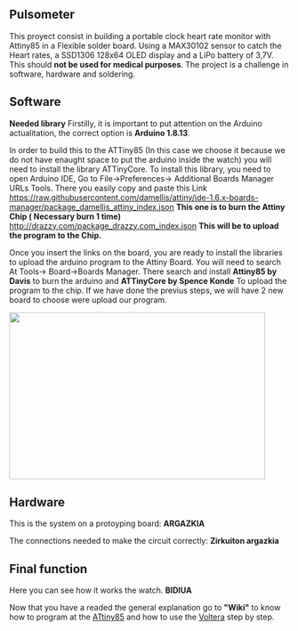 ## Pulsometer
This proyect consist in building a portable clock heart rate monitor with Attiny85 in a Flexible solder board. Using a MAX30102 sensor to catch the Heart rates, a SSD1306 128x64 OLED display and a LiPo battery of 3,7V. This should **not be used for medical purposes**.
The project is a challenge in software, hardware and soldering.

## Software
**Needed library**
Firstilly, it is important to put attention on the Arduino actualitation, the correct option is **Arduino 1.8.13**. 

In order to build this to the ATTiny85 (In this case we choose it because we do not have enaught space to put the arduino inside the watch) you will need to install the library ATTinyCore.
To install this library, you need to open Arduino IDE, Go to File->Preferences-> Additional Boards Manager URLs Tools. There you easily copy and paste this Link  
https://raw.githubusercontent.com/damellis/attiny/ide-1.6.x-boards-manager/package_damellis_attiny_index.json **This one is to burn the Attiny Chip ( Necessary burn 1 time)**
http://drazzy.com/package_drazzy.com_index.json **This will be to upload the program to the Chip.**

Once you insert the links on the board, you are ready to install the libraries to upload the arduino program to the Attiny Board. You will need to search At Tools-> Board->Boards Manager. There search and install **Attiny85 by Davis** to burn the arduino and **ATTinyCore by Spence Konde** To upload the program to the chip. If we have done the previus steps, we will have 2 new board to choose were upload our program.


 <img width="460" height="300" src="https://gyazo.com/706fa72be212934e64b18e192488baa1">

## Hardware
This is the system on a protoyping board: 
**ARGAZKIA**

The connections needed to make the circuit correctly: 
**Zirkuiton argazkia**

## Final function
Here you can see how it works the watch. **BIDIUA**

Now that you have a readed the general explanation go to **"Wiki"** to know how to program at the [ATtiny85](https://github.com/aritzmaeso/Pulsometer/wiki/Arduino-and-ATtiny85) and how to use the [Voltera](https://github.com/aritzmaeso/Pulsometer/wiki/PCB-board-at-Voltera) step by step. 




 
 
 




